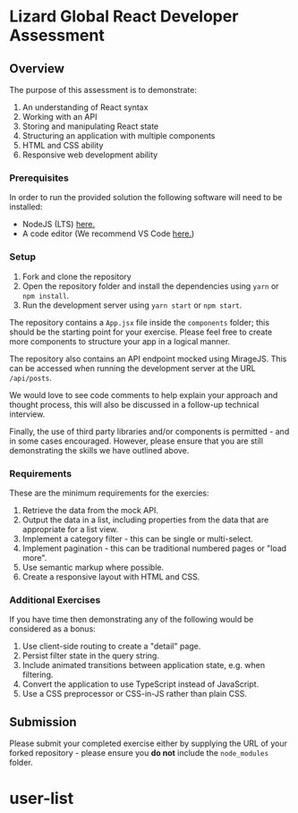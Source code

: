 # Lizard Global React Developer Assessment

## Overview

The purpose of this assessment is to demonstrate:

1. An understanding of React syntax
2. Working with an API
3. Storing and manipulating React state
4. Structuring an application with multiple components
5. HTML and CSS ability
6. Responsive web development ability

### Prerequisites

In order to run the provided solution the following software will need to be installed:

- NodeJS (LTS) [here.](https://nodejs.org/en/)
- A code editor (We recommend VS Code [here.](https://code.visualstudio.com/))

### Setup

1. Fork and clone the repository
2. Open the repository folder and install the dependencies using `yarn` or `npm install`.
3. Run the development server using `yarn start` or `npm start`.

The repository contains a `App.jsx` file inside the `components` folder; this should be the starting point for your exercise. Please feel free to create more components to structure your app in a logical manner.

The repository also contains an API endpoint mocked using MirageJS. This can be accessed when running the development server at the URL `/api/posts`.

We would love to see code comments to help explain your approach and thought process, this will also be discussed in a follow-up technical interview.

Finally, the use of third party libraries and/or components is permitted - and in some cases encouraged. However, please ensure that you are still demonstrating the skills we have outlined above.

### Requirements

These are the minimum requirements for the exercies:

1. Retrieve the data from the mock API.
1. Output the data in a list, including properties from the data that are appropriate for a list view.
1. Implement a category filter - this can be single or multi-select.
1. Implement pagination - this can be traditional numbered pages or "load more".
1. Use semantic markup where possible.
1. Create a responsive layout with HTML and CSS.

### Additional Exercises

If you have time then demonstrating any of the following would be considered as a bonus:

1. Use client-side routing to create a "detail" page.
1. Persist filter state in the query string.
1. Include animated transitions between application state, e.g. when filtering.
1. Convert the application to use TypeScript instead of JavaScript.
1. Use a CSS preprocessor or CSS-in-JS rather than plain CSS.

## Submission

Please submit your completed exercise either by supplying the URL of your forked repository - please ensure you **do not** include the `node_modules` folder.
# user-list
